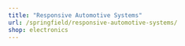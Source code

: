 ```yaml
---
title: "Responsive Automotive Systems"
url: /springfield/responsive-automotive-systems/
shop: electronics
---
```


